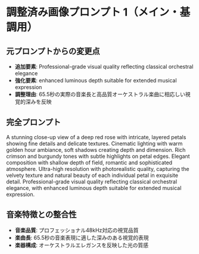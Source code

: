 # 調整済み画像プロンプト 1（メイン・基調用）

## 元プロンプトからの変更点
- **追加要素**: Professional-grade visual quality reflecting classical orchestral elegance
- **強化要素**: enhanced luminous depth suitable for extended musical expression
- **調整理由**: 65.5秒の実際の音楽長と高品質オーケストラル楽曲に相応しい視覚的深みを反映

## 完全プロンプト
A stunning close-up view of a deep red rose with intricate, layered petals showing fine details and delicate textures. Cinematic lighting with warm golden hour ambiance, soft shadows creating depth and dimension. Rich crimson and burgundy tones with subtle highlights on petal edges. Elegant composition with shallow depth of field, romantic and sophisticated atmosphere. Ultra-high resolution with photorealistic quality, capturing the velvety texture and natural beauty of each individual petal in exquisite detail. Professional-grade visual quality reflecting classical orchestral elegance, with enhanced luminous depth suitable for extended musical expression.

## 音楽特徴との整合性
- **音楽品質**: プロフェッショナル48kHz対応の視覚品質
- **楽曲長**: 65.5秒の音楽表現に適した深みのある視覚的表現
- **楽器構成**: オーケストラルエレガンスを反映した光の質感